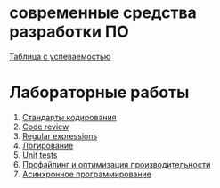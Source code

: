 # современные средства разработки ПО
[Таблица с успеваемостью](https://docs.google.com/spreadsheets/d/1oh4tWvkQGYjn7s57W2iGPgOjnniBSi_4k-DBl3zaQ0s/edit?usp=sharing)
# Лабораторные работы
1. [Стандарты кодирования](msdt-1/README.md)
2. [Code review](msdt-2/README.md)
3. [Regular expressions]()
4. [Логирование]()
5. [Unit tests]()
6. [Профайлинг и оптимизация производительности]()
7. [Асинхронное программирование]()
